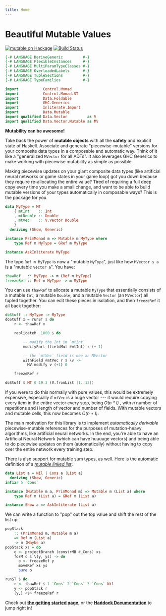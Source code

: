 ```yaml
---
title: Home
---
```


Beautiful Mutable Values
========================

[![mutable on Hackage](https://img.shields.io/hackage/v/mutable.svg?maxAge=86400)](https://hackage.haskell.org/package/mutable)
[![Build Status](https://travis-ci.org/mstksg/mutable.svg?branch=master)](https://travis-ci.org/mstksg/mutable)

```haskell top hide
{-# LANGUAGE DeriveGeneric         #-}
{-# LANGUAGE FlexibleInstances     #-}
{-# LANGUAGE MultiParamTypeClasses #-}
{-# LANGUAGE OverloadedLabels      #-}
{-# LANGUAGE TupleSections         #-}
{-# LANGUAGE TypeFamilies          #-}

import           Control.Monad
import           Control.Monad.ST
import           Data.Foldable
import           GHC.Generics
import           Inliterate.Import
import           Data.Mutable
import qualified Data.Vector         as V
import qualified Data.Vector.Mutable as MV
```

**Mutability can be awesome!**

Take back the power of **mutable objects** with all the **safety** and explicit
state of Haskell. Associate and generate "piecewise-mutable" versions for your
composite data types in a composable and automatic way.  Think of it like a
"generalized `MVector` for all ADTs".  It also leverages GHC Generics to make
working with piecewise mutability as simple as possible.

Making piecewise updates on your giant composite data types (like artificial
neural networks or game states in your game loop) got you down because they
require re-allocating the entire value?  Tired of requiring a full deep copy
every time you make a small change, and want to be able to build mutable
versions of your types automatically in composable ways? This is the package
for you.

```haskell top
data MyType = MT
    { mtInt    :: Int
    , mtDouble :: Double
    , mtVec    :: V.Vector Double
    }
  deriving (Show, Generic)

instance PrimMonad m => Mutable m MyType where
    type Ref m MyType = GRef m MyType
```

```haskell top hide
instance AskInliterate MyType
```

The type `Ref m MyType` is now a "mutable `MyType`", just like how `MVector s
a` is a "mutable `Vector a`".  You have:

```haskell
thawRef   :: MyType -> m (Ref m MyType)
freezeRef :: Ref m MyType -> m MyType
```

You can use `thawRef` to allocate a mutable `MyType` that essentially consists
of a mutable `Int`, a mutable `Double`, and a mutable `Vector` (an `MVector`)
all tupled together. You can edit these pieces in isolation, and then
`freezeRef` it all back together:

```haskell top
doStuff :: MyType -> MyType
doStuff x = runST $ do
    r <- thawRef x

    replicateM_ 1000 $ do

        -- modify the Int in `mtInt`
        modifyPart (fieldMut #mtInt) r (+ 1)

        -- the `mtVec` field is now an MVector
        withField #mtVec r $ \v ->
          MV.modify v (+1) 0

    freezeRef r
```

```haskell eval
doStuff $ MT 0 19.3 (V.fromList [1..12])
```

If you were to do this normally with pure values, this would be extremely
expensive, especially if `mtVec` is a huge vector --- it would require copying
every item in the entire vector every step, being *O(n \* l)* , with *n* number
of repetitions and *l* length of vector and number of fields.  With mutable
vectors and mutable cells, this now becomes *O(n + l)*.

The main motivation for this library is to implement *automatically derivable*
piecewise-mutable references for the purposes of mutation-heavy algorithms,
like artificial neural networks.  In the end, you're able to have an Artificial
Neural Network (which can have huuuuge vectors) and being able to do piecewise
updates on them (automatically) without having to copy over the entire network
every training step.

There is also support for mutable sum types, as well.  Here is the automatic
definition of a *[mutable linked list][ll]*:

[ll]: https://en.wikipedia.org/wiki/Linked_list

```haskell top
data List a = Nil | Cons a (List a)
  deriving (Show, Generic)
infixr 5 `Cons`

instance (Mutable m a, PrimMonad m) => Mutable m (List a) where
    type Ref m (List a) = GRef m (List a)
```

```haskell top hide
instance Show a => AskInliterate (List a)
```


We can write a function to "pop" out the top value and shift the rest of the
list up:

```haskell top
popStack
    :: (PrimMonad m, Mutable m a)
    => Ref m (List a)
    -> m (Maybe a)
popStack xs = do
    c <- projectBranch (constrMB #_Cons) xs
    forM c $ \(y, ys) -> do
      o <- freezeRef y
      moveRef xs ys
      pure o
```

```haskell eval
runST $ do
    r <- thawRef $ 1 `Cons` 2 `Cons` 3 `Cons` Nil
    y <- popStack r
    (y,) <$> freezeRef r
````

Check out **[the getting started page](/01-getting-started.html)**, or the **[Haddock
Documentation][docs]** to jump right in!

[docs]: https://hackage.haskell.org/package/mutable
